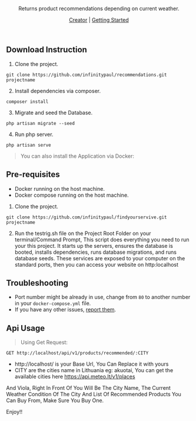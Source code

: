 <p align="center">Returns product recommendations depending on current weather.</p>
<p align="center"><a href="https://medium.com/@infinitypaul">Creator</a> | <a href="">Getting Started</a></p>

<p>&nbsp;</p>

## Download Instruction

1. Clone the project.

```
git clone https://github.com/infinitypaul/recommendations.git projectname
```


2. Install dependencies via composer.

```
composer install 
```

3. Migrate and seed the Database.

```
php artisan migrate --seed
```

4. Run php server.

```
php artisan serve
```

> You can also install the Application via Docker:

## Pre-requisites

- Docker running on the host machine.
- Docker compose running on the host machine.

1. Clone the project.

```
git clone https://github.com/infinitypaul/findyourservive.git projectname
```

2. Run the testrig.sh file on the Project Root Folder on your terminal/Command Prompt, This script does everything you need to run your this project. It starts up the servers, ensures the database is booted, installs dependencies, runs database migrations, and runs database seeds. These services are exposed to your computer on the standard ports, then you can access your website on http:localhost

## Troubleshooting

- Port number might be already in use, change from `80` to another number in your `docker-compose.yml` file.
- If you have any other issues, [report them](https://github.com/infinitypaul/infinitypaul/issues).

## Api Usage

> Using Get Request:

```
GET http://localhost/api/v1/products/recommended/:CITY
```

* http://localhost/ is your Base Url, You Can Replace it with yours
* CITY are the cities name in Lithuania eg: akuotai, You can get the available cities here https://api.meteo.lt/v1/places  

And Viola, Right In Front Of You Will Be The City Name, The Current Weather Condition Of The City And List Of Recommended Products You Can Buy From, Make Sure You Buy One.

Enjoy!!


